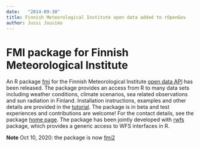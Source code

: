```yaml
---
date:   "2014-09-30"
title: Finnish Meteorological Institute open data added to rOpenGov
author: Jussi Jousimo
---
```


FMI package for Finnish Meteorological Institute
===========================

An R package [fmi](https://github.com/rOpenGov/fmi) for the Finnish Meteorological Institute
[open data API](https://en.ilmatieteenlaitos.fi/open-data) has been released.
The package provides an access from R to many data sets including weather conditions,
climate scenarios, sea related observations and sun radiation in Finland.
Installation instructions, examples and other details are provided in the
[tutorial](https://github.com/rOpenGov/fmi/blob/master/vignettes/fmi_tutorial.md).
The package is in beta and test experiences and contributions are welcome!
For the contact details, see the package [home page](https://github.com/rOpenGov/fmi).
The package has been jointly developed with [rwfs](https://github.com/rOpenGov/rwfs) package,
which provides a generic access to WFS interfaces in R.

**Note** Oct 10, 2020: the package is now [fmi2](http://ropengov.github.io/fmi2)